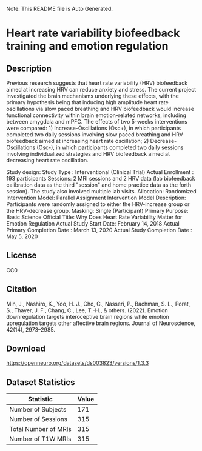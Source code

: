 Note: This README file is Auto Generated.

# Heart rate variability biofeedback training and emotion regulation

## Description

Previous research suggests that heart rate variability (HRV) biofeedback aimed at increasing HRV can reduce anxiety and stress. The current project investigated the brain mechanisms underlying these effects, with the primary hypothesis being that inducing high amplitude heart rate oscillations via slow paced breathing and HRV biofeedback would increase functional connectivity within brain emotion-related networks, including between amygdala and mPFC. The effects of two 5-weeks interventions were compared: 1) Increase-Oscillations (Osc+), in which participants completed two daily sessions involving slow paced breathing and HRV biofeedback aimed at increasing heart rate oscillation; 2) Decrease-Oscillations (Osc-), in which participants completed two daily sessions involving individualized strategies and HRV biofeedback aimed at decreasing heart rate oscillation.

Study design: Study Type : Interventional (Clinical Trial) Actual Enrollment : 193 participants Sessions: 2 MRI sessions and 2 HRV data (lab biofeedback calibration data as the third "session" and home practice data as the forth session). The study also involved multiple lab visits. Allocation: Randomized Intervention Model: Parallel Assignment Intervention Model Description: Participants were randomly assigned to either the HRV-increase group or the HRV-decrease group. Masking: Single (Participant) Primary Purpose: Basic Science Official Title: Why Does Heart Rate Variability Matter for Emotion Regulation Actual Study Start Date: February 14, 2018 Actual Primary Completion Date : March 13, 2020 Actual Study Completion Date : May 5, 2020


## License

CC0

## Citation

Min, J., Nashiro, K., Yoo, H. J., Cho, C., Nasseri, P., Bachman, S. L., Porat, S., Thayer, J. F., Chang, C., Lee, T.-H., & others. (2022). Emotion downregulation targets interoceptive brain regions while emotion upregulation targets other affective brain regions. Journal of Neuroscience, 42(14), 2973–2985.

## Download

https://openneuro.org/datasets/ds003823/versions/1.3.3

## Dataset Statistics

| Statistic | Value |
| --- | --- |
| Number of Subjects | 171 |
| Number of Sessions | 315 |
| Total Number of MRIs | 315 |
| Number of T1W MRIs | 315 |

